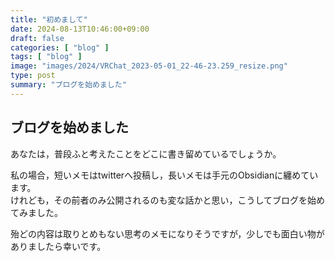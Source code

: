 ```yaml
---
title: "初めまして"
date: 2024-08-13T10:46:00+09:00
draft: false
categories: [ "blog" ]
tags: [ "blog" ]
image: "images/2024/VRChat_2023-05-01_22-46-23.259_resize.png"
type: post
summary: "ブログを始めました"
---
```


## ブログを始めました
あなたは，普段ふと考えたことをどこに書き留めているでしょうか。

私の場合，短いメモはtwitterへ投稿し，長いメモは手元のObsidianに纏めています。  
けれども，その前者のみ公開されるのも変な話かと思い，こうしてブログを始めてみました。  

殆どの内容は取りとめもない思考のメモになりそうですが，少しでも面白い物がありましたら幸いです。
